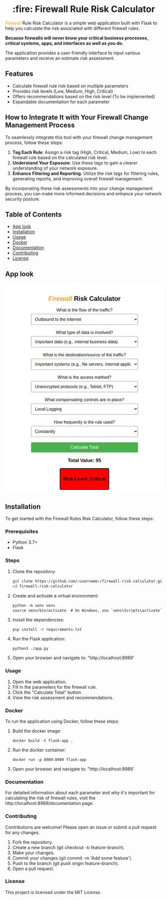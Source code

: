 <h1 align="center"> :fire: Firewall Rule Risk Calculator </h1>

<i><font color="orange">Firewall</font></i> Rule Risk Calculator is a simple web application built with Flask to help you calculate the risk associated with different firewall rules. 

**Because firewalls will never know your critical business processes, critical systems, apps, and interfaces as well as you do.** 

The application provides a user-friendly interface to input various parameters and receive an estimate risk assessment.

## Features

- Calculate firewall rule risk based on multiple parameters
- Provides risk levels (Low, Medium, High, Critical)
- Offers recommendations based on the risk level (To be implemented)
- Expandable documentation for each parameter

## How to Integrate It with Your Firewall Change Management Process

To seamlessly integrate this tool with your firewall change management process, follow these steps:
1. **Tag Each Rule**: Assign a risk tag (High, Critical, Medium, Low) to each firewall rule based on the calculated risk level.
2. **Understand Your Exposure**: Use these tags to gain a clearer understanding of your network exposure.
3. **Enhance Filtering and Reporting**: Utilize the risk tags for filtering rules, generating reports, and improving overall firewall management.

By incorporating these risk assessments into your change management process, you can make more informed decisions and enhance your network security posture.

## Table of Contents
- [App look](#app-look)
- [Installation](#installation)
- [Usage](#usage)
- [Docker](#docker)
- [Documentation](#documentation)
- [Contributing](#contributing)
- [License](#license)

## App look 
![alt text](<app_look.png>)

## Installation

To get started with the Firewall Rules Risk Calculator, follow these steps:

### Prerequisites

- Python 3.7+
- Flask

### Steps

1. Clone the repository:

   ```sh
   git clone https://github.com/<username>/firewall-risk-calculator.git
   cd firewall-risk-calculator
2. Create and activate a virtual environment:
    ``` 
    python -m venv venv
    source venv/bin/activate  # On Windows, use `venv\Scripts\activate`
3. Install the dependencies:
    ``` 
    pip install -r requirements.txt
4. Run the Flask application:
    ``` 
    python3 ./app.py
5. Open your browser and navigate to: "http://localhost:8989'

### Usage
1. Open the web application.
2. Fill in the parameters for the firewall rule.
3. Click the "Calculate Total" button.
4. View the risk assessment and recommendations.

### Docker
To run the application using Docker, follow these steps:
1. Build the docker image:
    ``` 
    docker build -t flask-app .
2. Run the docker container:
    ```
    docker run -p 8989:8989 flask-app
3. Open your browser and navigate to: "http://localhost:8989'

### Documentation

For detailed information about each parameter and why it's important for calculating the risk of firewall rules, visit the http://localhost:8989/documentation page.

### Contributing
Contributions are welcome! Please open an issue or submit a pull request for any changes.

1. Fork the repository.
2. Create a new branch (git checkout -b feature-branch).
3. Make your changes.
4. Commit your changes (git commit -m 'Add some feature').
5. Push to the branch (git push origin feature-branch).
6. Open a pull request.

### License
This project is licensed under the MIT License.